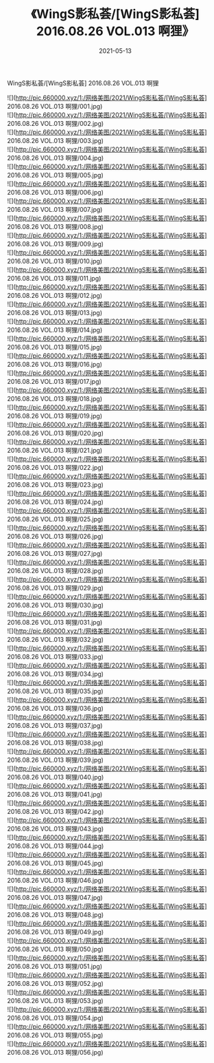 ﻿---
layout: post
title:  《WingS影私荟/[WingS影私荟] 2016.08.26 VOL.013 啊狸》
date:   2021-05-13
img: http://pic.660000.xyz/1:/网络美图/2021/WingS影私荟/[WingS影私荟] 2016.08.26 VOL.013 啊狸/000.jpg
categories: [美女, 清纯, 唯美]
---

WingS影私荟/[WingS影私荟] 2016.08.26 VOL.013 啊狸

 ![](http://pic.660000.xyz/1:/网络美图/2021/WingS影私荟/[WingS影私荟] 2016.08.26 VOL.013 啊狸/001.jpg) <br>![](http://pic.660000.xyz/1:/网络美图/2021/WingS影私荟/[WingS影私荟] 2016.08.26 VOL.013 啊狸/002.jpg) <br>![](http://pic.660000.xyz/1:/网络美图/2021/WingS影私荟/[WingS影私荟] 2016.08.26 VOL.013 啊狸/003.jpg) <br>![](http://pic.660000.xyz/1:/网络美图/2021/WingS影私荟/[WingS影私荟] 2016.08.26 VOL.013 啊狸/004.jpg) <br>![](http://pic.660000.xyz/1:/网络美图/2021/WingS影私荟/[WingS影私荟] 2016.08.26 VOL.013 啊狸/005.jpg) <br>![](http://pic.660000.xyz/1:/网络美图/2021/WingS影私荟/[WingS影私荟] 2016.08.26 VOL.013 啊狸/006.jpg) <br>![](http://pic.660000.xyz/1:/网络美图/2021/WingS影私荟/[WingS影私荟] 2016.08.26 VOL.013 啊狸/007.jpg) <br>![](http://pic.660000.xyz/1:/网络美图/2021/WingS影私荟/[WingS影私荟] 2016.08.26 VOL.013 啊狸/008.jpg) <br>![](http://pic.660000.xyz/1:/网络美图/2021/WingS影私荟/[WingS影私荟] 2016.08.26 VOL.013 啊狸/009.jpg) <br>![](http://pic.660000.xyz/1:/网络美图/2021/WingS影私荟/[WingS影私荟] 2016.08.26 VOL.013 啊狸/010.jpg) <br>![](http://pic.660000.xyz/1:/网络美图/2021/WingS影私荟/[WingS影私荟] 2016.08.26 VOL.013 啊狸/011.jpg) <br>![](http://pic.660000.xyz/1:/网络美图/2021/WingS影私荟/[WingS影私荟] 2016.08.26 VOL.013 啊狸/012.jpg) <br>![](http://pic.660000.xyz/1:/网络美图/2021/WingS影私荟/[WingS影私荟] 2016.08.26 VOL.013 啊狸/013.jpg) <br>![](http://pic.660000.xyz/1:/网络美图/2021/WingS影私荟/[WingS影私荟] 2016.08.26 VOL.013 啊狸/014.jpg) <br>![](http://pic.660000.xyz/1:/网络美图/2021/WingS影私荟/[WingS影私荟] 2016.08.26 VOL.013 啊狸/015.jpg) <br>![](http://pic.660000.xyz/1:/网络美图/2021/WingS影私荟/[WingS影私荟] 2016.08.26 VOL.013 啊狸/016.jpg) <br>![](http://pic.660000.xyz/1:/网络美图/2021/WingS影私荟/[WingS影私荟] 2016.08.26 VOL.013 啊狸/017.jpg) <br>![](http://pic.660000.xyz/1:/网络美图/2021/WingS影私荟/[WingS影私荟] 2016.08.26 VOL.013 啊狸/018.jpg) <br>![](http://pic.660000.xyz/1:/网络美图/2021/WingS影私荟/[WingS影私荟] 2016.08.26 VOL.013 啊狸/019.jpg) <br>![](http://pic.660000.xyz/1:/网络美图/2021/WingS影私荟/[WingS影私荟] 2016.08.26 VOL.013 啊狸/020.jpg) <br>![](http://pic.660000.xyz/1:/网络美图/2021/WingS影私荟/[WingS影私荟] 2016.08.26 VOL.013 啊狸/021.jpg) <br>![](http://pic.660000.xyz/1:/网络美图/2021/WingS影私荟/[WingS影私荟] 2016.08.26 VOL.013 啊狸/022.jpg) <br>![](http://pic.660000.xyz/1:/网络美图/2021/WingS影私荟/[WingS影私荟] 2016.08.26 VOL.013 啊狸/023.jpg) <br>![](http://pic.660000.xyz/1:/网络美图/2021/WingS影私荟/[WingS影私荟] 2016.08.26 VOL.013 啊狸/024.jpg) <br>![](http://pic.660000.xyz/1:/网络美图/2021/WingS影私荟/[WingS影私荟] 2016.08.26 VOL.013 啊狸/025.jpg) <br>![](http://pic.660000.xyz/1:/网络美图/2021/WingS影私荟/[WingS影私荟] 2016.08.26 VOL.013 啊狸/026.jpg) <br>![](http://pic.660000.xyz/1:/网络美图/2021/WingS影私荟/[WingS影私荟] 2016.08.26 VOL.013 啊狸/027.jpg) <br>![](http://pic.660000.xyz/1:/网络美图/2021/WingS影私荟/[WingS影私荟] 2016.08.26 VOL.013 啊狸/028.jpg) <br>![](http://pic.660000.xyz/1:/网络美图/2021/WingS影私荟/[WingS影私荟] 2016.08.26 VOL.013 啊狸/029.jpg) <br>![](http://pic.660000.xyz/1:/网络美图/2021/WingS影私荟/[WingS影私荟] 2016.08.26 VOL.013 啊狸/030.jpg) <br>![](http://pic.660000.xyz/1:/网络美图/2021/WingS影私荟/[WingS影私荟] 2016.08.26 VOL.013 啊狸/031.jpg) <br>![](http://pic.660000.xyz/1:/网络美图/2021/WingS影私荟/[WingS影私荟] 2016.08.26 VOL.013 啊狸/032.jpg) <br>![](http://pic.660000.xyz/1:/网络美图/2021/WingS影私荟/[WingS影私荟] 2016.08.26 VOL.013 啊狸/033.jpg) <br>![](http://pic.660000.xyz/1:/网络美图/2021/WingS影私荟/[WingS影私荟] 2016.08.26 VOL.013 啊狸/034.jpg) <br>![](http://pic.660000.xyz/1:/网络美图/2021/WingS影私荟/[WingS影私荟] 2016.08.26 VOL.013 啊狸/035.jpg) <br>![](http://pic.660000.xyz/1:/网络美图/2021/WingS影私荟/[WingS影私荟] 2016.08.26 VOL.013 啊狸/036.jpg) <br>![](http://pic.660000.xyz/1:/网络美图/2021/WingS影私荟/[WingS影私荟] 2016.08.26 VOL.013 啊狸/037.jpg) <br>![](http://pic.660000.xyz/1:/网络美图/2021/WingS影私荟/[WingS影私荟] 2016.08.26 VOL.013 啊狸/038.jpg) <br>![](http://pic.660000.xyz/1:/网络美图/2021/WingS影私荟/[WingS影私荟] 2016.08.26 VOL.013 啊狸/039.jpg) <br>![](http://pic.660000.xyz/1:/网络美图/2021/WingS影私荟/[WingS影私荟] 2016.08.26 VOL.013 啊狸/040.jpg) <br>![](http://pic.660000.xyz/1:/网络美图/2021/WingS影私荟/[WingS影私荟] 2016.08.26 VOL.013 啊狸/041.jpg) <br>![](http://pic.660000.xyz/1:/网络美图/2021/WingS影私荟/[WingS影私荟] 2016.08.26 VOL.013 啊狸/042.jpg) <br>![](http://pic.660000.xyz/1:/网络美图/2021/WingS影私荟/[WingS影私荟] 2016.08.26 VOL.013 啊狸/043.jpg) <br>![](http://pic.660000.xyz/1:/网络美图/2021/WingS影私荟/[WingS影私荟] 2016.08.26 VOL.013 啊狸/044.jpg) <br>![](http://pic.660000.xyz/1:/网络美图/2021/WingS影私荟/[WingS影私荟] 2016.08.26 VOL.013 啊狸/045.jpg) <br>![](http://pic.660000.xyz/1:/网络美图/2021/WingS影私荟/[WingS影私荟] 2016.08.26 VOL.013 啊狸/046.jpg) <br>![](http://pic.660000.xyz/1:/网络美图/2021/WingS影私荟/[WingS影私荟] 2016.08.26 VOL.013 啊狸/047.jpg) <br>![](http://pic.660000.xyz/1:/网络美图/2021/WingS影私荟/[WingS影私荟] 2016.08.26 VOL.013 啊狸/048.jpg) <br>![](http://pic.660000.xyz/1:/网络美图/2021/WingS影私荟/[WingS影私荟] 2016.08.26 VOL.013 啊狸/049.jpg) <br>![](http://pic.660000.xyz/1:/网络美图/2021/WingS影私荟/[WingS影私荟] 2016.08.26 VOL.013 啊狸/050.jpg) <br>![](http://pic.660000.xyz/1:/网络美图/2021/WingS影私荟/[WingS影私荟] 2016.08.26 VOL.013 啊狸/051.jpg) <br>![](http://pic.660000.xyz/1:/网络美图/2021/WingS影私荟/[WingS影私荟] 2016.08.26 VOL.013 啊狸/052.jpg) <br>![](http://pic.660000.xyz/1:/网络美图/2021/WingS影私荟/[WingS影私荟] 2016.08.26 VOL.013 啊狸/053.jpg) <br>![](http://pic.660000.xyz/1:/网络美图/2021/WingS影私荟/[WingS影私荟] 2016.08.26 VOL.013 啊狸/054.jpg) <br>![](http://pic.660000.xyz/1:/网络美图/2021/WingS影私荟/[WingS影私荟] 2016.08.26 VOL.013 啊狸/055.jpg) <br>![](http://pic.660000.xyz/1:/网络美图/2021/WingS影私荟/[WingS影私荟] 2016.08.26 VOL.013 啊狸/056.jpg) <br>